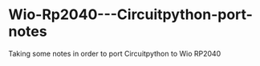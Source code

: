 # Wio-Rp2040---Circuitpython-port-notes
Taking some notes in order to port Circuitpython to Wio RP2040
